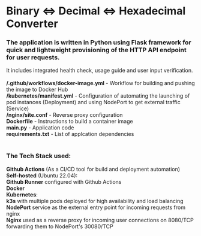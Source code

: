 # Binary <=> Decimal <=> Hexadecimal Converter

### The application is written in Python using Flask framework for quick and lightweight provisioning of the HTTP API endpoint for user requests.

It includes integrated health check, usage guide and user input verification. <br>
<br>
**/.github/workflows/docker-image.yml** - Workflow for building and pushing the image to Docker Hub<br>
**/kubernetes/manifest.yml** - Configuration of automating the launching of pod instances (Deployment) and using NodePort to get external traffic (Service)<br>
**/nginx/site.conf** - Reverse proxy configuration<br>
**Dockerfile** - Instructions to build a container image<br>
**main.py** - Application code<br>
**requirements.txt** - List of applcation dependencies<br>
<br>
### The Tech Stack used:
**Github Actions** (As a CI/CD tool for build and deployment automation)<br>
**Self-hosted** (Ubuntu 22.04):<br>
  **Github Runner** configured with Github Actions<br>
  **Docker**<br>
  **Kubernetes**:<br>
    **k3s** with multiple pods deployed for high availability and load balancing<br>
    **NodePort** service as the external entry point for incoming requests from nginx<br>
  **Nginx** used as a reverse proxy for incoming user connections on 8080/TCP forwarding them to NodePort's 30080/TCP<br>
